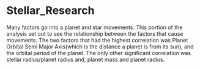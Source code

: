 # Stellar_Research
Many factors go into a planet and star movements. This portion of the analysis set out to see the relationship between the factors that cause movements. The two factors that had the highest correlation was Planet Orbital Semi Major Axis(which is the distance a planet is from its sun), and the orbital period of the planet. The only other significant correlation was stellar radius/planet radius and, planet mass and planet radius.   
